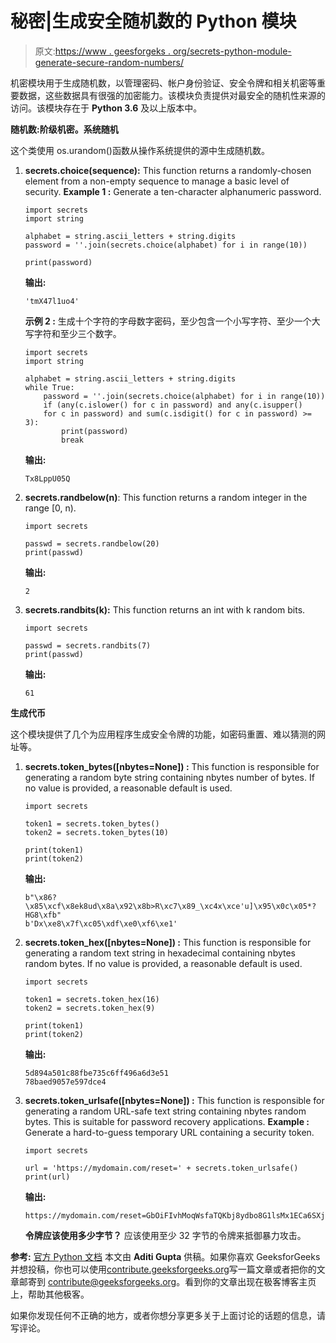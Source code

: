 # 秘密|生成安全随机数的 Python 模块

> 原文:[https://www . geesforgeks . org/secrets-python-module-generate-secure-random-numbers/](https://www.geeksforgeeks.org/secrets-python-module-generate-secure-random-numbers/)

机密模块用于生成随机数，以管理密码、帐户身份验证、安全令牌和相关机密等重要数据，这些数据具有很强的加密能力。该模块负责提供对最安全的随机性来源的访问。该模块存在于 **Python 3.6** 及以上版本中。

**随机数:阶级机密。系统随机**

这个类使用 os.urandom()函数从操作系统提供的源中生成随机数。

1.  **secrets.choice(sequence):** This function returns a randomly-chosen element from a non-empty sequence to manage a basic level of security.
    **Example 1 :** Generate a ten-character alphanumeric password.

    ```
    import secrets
    import string

    alphabet = string.ascii_letters + string.digits
    password = ''.join(secrets.choice(alphabet) for i in range(10))

    print(password)
    ```

    **输出:**

    ```
    'tmX47l1uo4'

    ```

    **示例 2 :** 生成十个字符的字母数字密码，至少包含一个小写字符、至少一个大写字符和至少三个数字。

    ```
    import secrets
    import string

    alphabet = string.ascii_letters + string.digits
    while True:
        password = ''.join(secrets.choice(alphabet) for i in range(10))
        if (any(c.islower() for c in password) and any(c.isupper() 
        for c in password) and sum(c.isdigit() for c in password) >= 3):
            print(password)
            break
    ```

    **输出:**

    ```
    Tx8LppU05Q

    ```

2.  **secrets.randbelow(n)**: This function returns a random integer in the range [0, n).

    ```
    import secrets

    passwd = secrets.randbelow(20)
    print(passwd)
    ```

    **输出:**

    ```
    2

    ```

3.  **secrets.randbits(k):** This function returns an int with k random bits.

    ```
    import secrets

    passwd = secrets.randbits(7)
    print(passwd)
    ```

    **输出:**

    ```
    61

    ```

**生成代币**

这个模块提供了几个为应用程序生成安全令牌的功能，如密码重置、难以猜测的网址等。

1.  **secrets.token_bytes([nbytes=None]) :** This function is responsible for generating a random byte string containing nbytes number of bytes. If no value is provided, a reasonable default is used.

    ```
    import secrets

    token1 = secrets.token_bytes()
    token2 = secrets.token_bytes(10)

    print(token1)
    print(token2)
    ```

    **输出:**

    ```
    b"\x86?\x85\xcf\x8ek8ud\x8a\x92\x8b>R\xc7\x89_\xc4x\xce'u]\x95\x0c\x05*?HG8\xfb"
    b'Dx\xe8\x7f\xc05\xdf\xe0\xf6\xe1'

    ```

2.  **secrets.token_hex([nbytes=None]) :** This function is responsible for generating a random text string in hexadecimal containing nbytes random bytes. If no value is provided, a reasonable default is used.

    ```
    import secrets

    token1 = secrets.token_hex(16)
    token2 = secrets.token_hex(9)

    print(token1)
    print(token2)
    ```

    **输出:**

    ```
    5d894a501c88fbe735c6ff496a6d3e51
    78baed9057e597dce4

    ```

3.  **secrets.token_urlsafe([nbytes=None]) :** This function is responsible for generating a random URL-safe text string containing nbytes random bytes. This is suitable for password recovery applications.
    **Example :** Generate a hard-to-guess temporary URL containing a security token.

    ```
    import secrets

    url = 'https://mydomain.com/reset=' + secrets.token_urlsafe()
    print(url)
    ```

    **输出:**

    ```
    https://mydomain.com/reset=GbOiFIvhMoqWsfaTQKbj8ydbo8G1lsMx1ECa6SXjb1s

    ```

    **令牌应该使用多少字节？**
    应该使用至少 32 字节的令牌来抵御暴力攻击。

**参考:** [官方 Python 文档](https://docs.python.org/3/library/secrets.html#module-secrets)
本文由 **Aditi Gupta** 供稿。如果你喜欢 GeeksforGeeks 并想投稿，你也可以使用[contribute.geeksforgeeks.org](http://contribute.geeksforgeeks.org)写一篇文章或者把你的文章邮寄到 contribute@geeksforgeeks.org。看到你的文章出现在极客博客主页上，帮助其他极客。

如果你发现任何不正确的地方，或者你想分享更多关于上面讨论的话题的信息，请写评论。